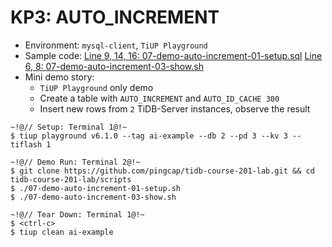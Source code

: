 # KP3: AUTO_INCREMENT
+ Environment: `mysql-client`, `TiUP Playground`
+ Sample code:
[Line 9, 14, 16: 07-demo-auto-increment-01-setup.sql](https://github.com/pingcap/tidb-course-201-lab/blob/master/scripts/07-demo-auto-increment-01-setup.sql)
[Line 6, 8: 07-demo-auto-increment-03-show.sh](https://github.com/pingcap/tidb-course-201-lab/blob/master/scripts/07-demo-auto-increment-03-show.sh)
+ Mini demo story:
  + `TiUP Playground` only demo
  + Create a table with `AUTO_INCREMENT` and `AUTO_ID_CACHE 300`
  + Insert new rows from `2` TiDB-Server instances, observe the result
```
~!@// Setup: Terminal 1@!~
$ tiup playground v6.1.0 --tag ai-example --db 2 --pd 3 --kv 3 --tiflash 1

~!@// Demo Run: Terminal 2@!~
$ git clone https://github.com/pingcap/tidb-course-201-lab.git && cd tidb-course-201-lab/scripts
$ ./07-demo-auto-increment-01-setup.sh
$ ./07-demo-auto-increment-03-show.sh

~!@// Tear Down: Terminal 1@!~
$ <ctrl-c>
$ tiup clean ai-example
```